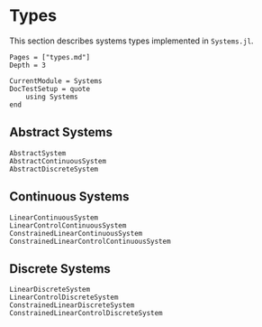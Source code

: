 # Types

This section describes systems types implemented in `Systems.jl`. 

```@contents
Pages = ["types.md"]
Depth = 3
```

```@meta
CurrentModule = Systems
DocTestSetup = quote
    using Systems
end
```

## Abstract Systems

```@docs
AbstractSystem
AbstractContinuousSystem
AbstractDiscreteSystem
```

## Continuous Systems

```@docs
LinearContinuousSystem
LinearControlContinuousSystem
ConstrainedLinearContinuousSystem
ConstrainedLinearControlContinuousSystem
```

## Discrete Systems

```@docs
LinearDiscreteSystem
LinearControlDiscreteSystem
ConstrainedLinearDiscreteSystem
ConstrainedLinearControlDiscreteSystem
```
